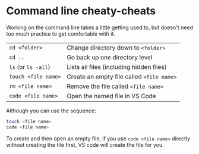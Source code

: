 # Command line cheaty-cheats

Working on the command line takes a little getting used to, but doesn't need too much practice to get comfortable with it.

|||
| -- | -- |
| `cd <folder>` | Change directory down to `<folder>` |
| `cd ..` | Go back up one directory level |
| `ls` (or `ls -all`) | Lists all files (including hidden files) |
| `touch <file name>` | Create an empty file called `<file name>` |
| `rm <file name>` | Remove the file called `<file name>` |
| `code <file name>` | Open the named file in VS Code |


Although you can use the sequence:

```bash
touch <file name>
code <file name>
```

To create and then open an empty file, if you use `code <file name>` directly without creating the file first, VS code will create the file for you. 

